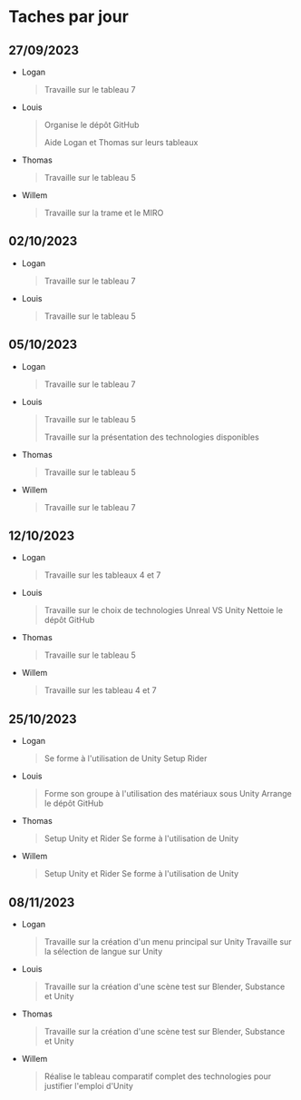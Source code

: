 # Taches par jour

## 27/09/2023
- Logan
    > Travaille sur le tableau 7
- Louis
    > Organise le dépôt GitHub
    >
    > Aide Logan et Thomas sur leurs tableaux
- Thomas
    > Travaille sur le tableau 5
- Willem
    > Travaille sur la trame et le MIRO

## 02/10/2023
- Logan
    > Travaille sur le tableau 7
- Louis
    > Travaille sur le tableau 5

## 05/10/2023
- Logan
    > Travaille sur le tableau 7
- Louis
    > Travaille sur le tableau 5
    >
    > Travaille sur la présentation des technologies disponibles
- Thomas
    > Travaille sur le tableau 5
- Willem
    > Travaille sur le tableau 7

## 12/10/2023
- Logan
    > Travaille sur les tableaux 4 et 7
- Louis
    > Travaille sur le choix de technologies Unreal VS Unity
    > Nettoie le dépôt GitHub
- Thomas
    > Travaille sur le tableau 5
- Willem
    > Travaille sur les tableau 4 et 7

## 25/10/2023
- Logan
    > Se forme à l'utilisation de Unity
    > Setup Rider
- Louis
    > Forme son groupe à l'utilisation des matériaux sous Unity
    > Arrange le dépôt GitHub
- Thomas
    > Setup Unity et Rider
    > Se forme à l'utilisation de Unity
- Willem
    > Setup Unity et Rider
    > Se forme à l'utilisation de Unity

## 08/11/2023
- Logan
    > Travaille sur la création d'un menu principal sur Unity
    > Travaille sur la sélection de langue sur Unity
- Louis
    > Travaille sur la création d'une scène test sur Blender, Substance et Unity
- Thomas
    > Travaille sur la création d'une scène test sur Blender, Substance et Unity
- Willem
    > Réalise le tableau comparatif complet des technologies pour justifier l'emploi d'Unity